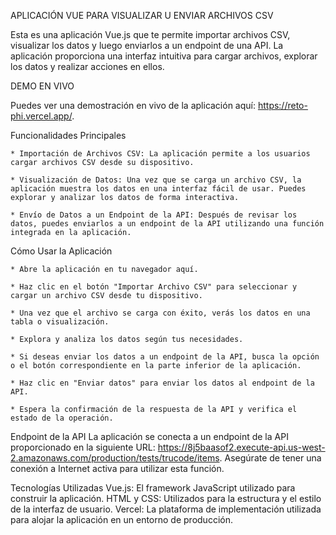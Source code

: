 APLICACIÓN VUE PARA VISUALIZAR U ENVIAR ARCHIVOS CSV


Esta es una aplicación Vue.js que te permite importar archivos CSV, visualizar los datos y luego enviarlos a un endpoint de una API. La aplicación proporciona una interfaz intuitiva para cargar archivos, explorar los datos y realizar     acciones en ellos.

DEMO EN VIVO


Puedes ver una demostración en vivo de la aplicación aquí: https://reto-phi.vercel.app/.

Funcionalidades Principales
    
    * Importación de Archivos CSV: La aplicación permite a los usuarios cargar archivos CSV desde su dispositivo.

    * Visualización de Datos: Una vez que se carga un archivo CSV, la aplicación muestra los datos en una interfaz fácil de usar. Puedes explorar y analizar los datos de forma interactiva.

    * Envío de Datos a un Endpoint de la API: Después de revisar los datos, puedes enviarlos a un endpoint de la API utilizando una función integrada en la aplicación.

Cómo Usar la Aplicación
    
    * Abre la aplicación en tu navegador aquí.

    * Haz clic en el botón "Importar Archivo CSV" para seleccionar y cargar un archivo CSV desde tu dispositivo.

    * Una vez que el archivo se carga con éxito, verás los datos en una tabla o visualización.

    * Explora y analiza los datos según tus necesidades.

    * Si deseas enviar los datos a un endpoint de la API, busca la opción o el botón correspondiente en la parte inferior de la aplicación.

    * Haz clic en "Enviar datos" para enviar los datos al endpoint de la API.

    * Espera la confirmación de la respuesta de la API y verifica el estado de la operación.

Endpoint de la API
La aplicación se conecta a un endpoint de la API proporcionado en la siguiente URL: https://8j5baasof2.execute-api.us-west-2.amazonaws.com/production/tests/trucode/items. Asegúrate de tener una conexión a Internet activa para utilizar esta función.

Tecnologías Utilizadas
Vue.js: El framework JavaScript utilizado para construir la aplicación.
HTML y CSS: Utilizados para la estructura y el estilo de la interfaz de usuario.
Vercel: La plataforma de implementación utilizada para alojar la aplicación en un entorno de producción.

